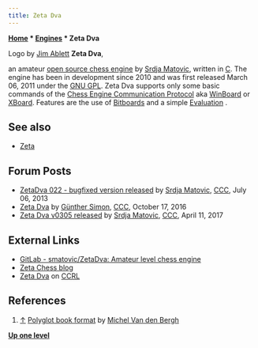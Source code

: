 ```yaml
---
title: Zeta Dva
---
```

**[Home](Home "Home") \* [Engines](Engines "Engines") \* Zeta Dva**



[](File:ZetaDva_JA.jpg) Logo by [Jim Ablett](Jim_Ablett "Jim Ablett")
**Zeta Dva**,  

an amateur [open source chess engine](Category:Open_Source "Category:Open Source") by [Srdja Matovic](Srdja_Matovic "Srdja Matovic"), written in [C](C "C"). The engine has been in development since 2010 and was first released March 06, 2011 under the [GNU GPL](Free_Software_Foundation#GPL "Free Software Foundation"). 
Zeta Dva supports only some basic commands of the [Chess Engine Communication Protocol](Chess_Engine_Communication_Protocol "Chess Engine Communication Protocol") aka [WinBoard](WinBoard "WinBoard") or [XBoard](XBoard "XBoard"). 
Features are the use of [Bitboards](Bitboards "Bitboards") and a simple [Evaluation](Evaluation "Evaluation") . 



## See also


* [Zeta](Zeta "Zeta")


## Forum Posts


* [ZetaDva 022 - bugfixed version released](http://talkchess.com/forum/viewtopic.php?topic_view=threads&p=524770&t=48575) by [Srdja Matovic](Srdja_Matovic "Srdja Matovic"), [CCC](CCC "CCC"), July 06, 2013
* [Zeta Dva](http://www.talkchess.com/forum/viewtopic.php?t=61745) by [Günther Simon](G%C3%BCnther_Simon "Günther Simon"), [CCC](CCC "CCC"), October 17, 2016
* [Zeta Dva v0305 released](http://www.talkchess.com/forum/viewtopic.php?t=63718) by [Srdja Matovic](Srdja_Matovic "Srdja Matovic"), [CCC](CCC "CCC"), April 11, 2017


## External Links


* [GitLab - smatovic/ZetaDva: Amateur level chess engine](https://gitlab.com/smatovic/ZetaDva)
* [Zeta Chess blog](https://zeta-chess.app26.de/)
* [Zeta Dva](https://computerchess.org.uk/ccrl/404/cgi/compare_engines.cgi?family=Zeta%20Dva&print=Rating+list&print=Results+table&print=LOS+table&print=Ponder+hit+table&print=Eval+difference+table&print=Comopp+gamenum+table&print=Overlap+table&print=Score+with+common+opponents) on [CCRL](CCRL "CCRL")


## References


1. <a id="cite-ref-1" href="#cite-note-1">↑</a> [Polyglot book format](http://hardy.uhasselt.be/Toga/book_format.html) by [Michel Van den Bergh](Michel_Van_den_Bergh "Michel Van den Bergh")

**[Up one level](Engines "Engines")**







 
